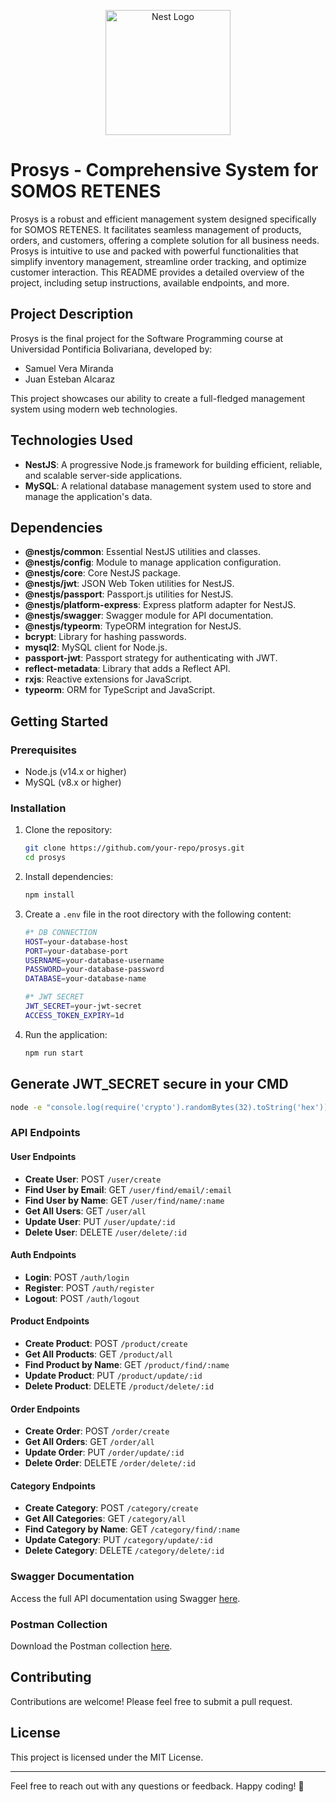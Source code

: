 <p align="center">
  <a href="http://nestjs.com/" target="blank"><img src="https://nestjs.com/img/logo-small.svg" width="200" alt="Nest Logo" /></a>
</p>

# Prosys - Comprehensive System for SOMOS RETENES

Prosys is a robust and efficient management system designed specifically for SOMOS RETENES. It facilitates seamless management of products, orders, and customers, offering a complete solution for all business needs. Prosys is intuitive to use and packed with powerful functionalities that simplify inventory management, streamline order tracking, and optimize customer interaction. This README provides a detailed overview of the project, including setup instructions, available endpoints, and more.

## Project Description

Prosys is the final project for the Software Programming course at Universidad Pontificia Bolivariana, developed by:

- Samuel Vera Miranda
- Juan Esteban Alcaraz

This project showcases our ability to create a full-fledged management system using modern web technologies.

## Technologies Used

- **NestJS**: A progressive Node.js framework for building efficient, reliable, and scalable server-side applications.
- **MySQL**: A relational database management system used to store and manage the application's data.

## Dependencies

- **@nestjs/common**: Essential NestJS utilities and classes.
- **@nestjs/config**: Module to manage application configuration.
- **@nestjs/core**: Core NestJS package.
- **@nestjs/jwt**: JSON Web Token utilities for NestJS.
- **@nestjs/passport**: Passport.js utilities for NestJS.
- **@nestjs/platform-express**: Express platform adapter for NestJS.
- **@nestjs/swagger**: Swagger module for API documentation.
- **@nestjs/typeorm**: TypeORM integration for NestJS.
- **bcrypt**: Library for hashing passwords.
- **mysql2**: MySQL client for Node.js.
- **passport-jwt**: Passport strategy for authenticating with JWT.
- **reflect-metadata**: Library that adds a Reflect API.
- **rxjs**: Reactive extensions for JavaScript.
- **typeorm**: ORM for TypeScript and JavaScript.

## Getting Started

### Prerequisites

- Node.js (v14.x or higher)
- MySQL (v8.x or higher)

### Installation

1. Clone the repository:
    ```sh
    git clone https://github.com/your-repo/prosys.git
    cd prosys
    ```

2. Install dependencies:
    ```sh
    npm install
    ```

3. Create a `.env` file in the root directory with the following content:
    ```bash
    #* DB CONNECTION
    HOST=your-database-host
    PORT=your-database-port
    USERNAME=your-database-username
    PASSWORD=your-database-password
    DATABASE=your-database-name

    #* JWT SECRET
    JWT_SECRET=your-jwt-secret
    ACCESS_TOKEN_EXPIRY=1d
    ```

4. Run the application:
    ```sh
    npm run start
    ```

## Generate JWT_SECRET secure in your CMD
```bash
node -e "console.log(require('crypto').randomBytes(32).toString('hex'))"
```

### API Endpoints

#### User Endpoints

- **Create User**: POST `/user/create`
- **Find User by Email**: GET `/user/find/email/:email`
- **Find User by Name**: GET `/user/find/name/:name`
- **Get All Users**: GET `/user/all`
- **Update User**: PUT `/user/update/:id`
- **Delete User**: DELETE `/user/delete/:id`

#### Auth Endpoints

- **Login**: POST `/auth/login`
- **Register**: POST `/auth/register`
- **Logout**: POST `/auth/logout`

#### Product Endpoints

- **Create Product**: POST `/product/create`
- **Get All Products**: GET `/product/all`
- **Find Product by Name**: GET `/product/find/:name`
- **Update Product**: PUT `/product/update/:id`
- **Delete Product**: DELETE `/product/delete/:id`

#### Order Endpoints

- **Create Order**: POST `/order/create`
- **Get All Orders**: GET `/order/all`
- **Update Order**: PUT `/order/update/:id`
- **Delete Order**: DELETE `/order/delete/:id`

#### Category Endpoints

- **Create Category**: POST `/category/create`
- **Get All Categories**: GET `/category/all`
- **Find Category by Name**: GET `/category/find/:name`
- **Update Category**: PUT `/category/update/:id`
- **Delete Category**: DELETE `/category/delete/:id`

### Swagger Documentation

Access the full API documentation using Swagger [here](http://localhost:3000/api-doc).

### Postman Collection

Download the Postman collection [here](/postman/Prosys%20-%20Backend.postman_collection.json).

## Contributing

Contributions are welcome! Please feel free to submit a pull request.

## License

This project is licensed under the MIT License.

---

Feel free to reach out with any questions or feedback. Happy coding! 🚀

